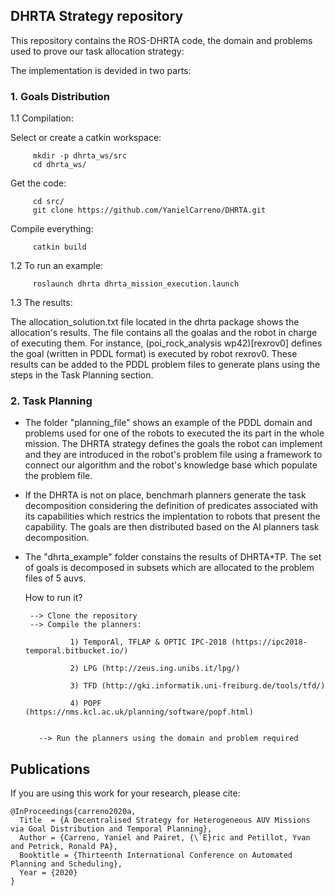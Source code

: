 ## DHRTA Strategy repository                                       

This repository contains the ROS-DHRTA code, the domain and problems used to prove our task allocation strategy:

The implementation is devided in two parts:


### 1. Goals Distribution

1.1 Compilation:

   Select or create a catkin workspace:

         mkdir -p dhrta_ws/src
         cd dhrta_ws/

   Get the code:

         cd src/
         git clone https://github.com/YanielCarreno/DHRTA.git

   Compile everything:

         catkin build

1.2 To run an example:

         roslaunch dhrta dhrta_mission_execution.launch

1.3 The results:

The allocation_solution.txt file located in the dhrta package shows the allocation's results. The file contains all the goalas and the robot in charge of executing them. For instance, (poi_rock_analysis wp42)[rexrov0] defines the goal (written in PDDL format) is executed by robot rexrov0. These results can be added to the PDDL problem files to generate plans using the steps in the Task Planning section.

### 2. Task Planning

- The folder "planning_file" shows an example of the PDDL domain and problems used for one of the robots to executed the its  part in the whole mission. The DHRTA strategy defines the goals the robot can implement and they are introduced in the robot's problem file using a framework to connect our algorithm and the robot's knowledge base which populate the problem file.

- If the DHRTA is not on place, benchmarh planners generate the task decomposition considering the definition of predicates associated with its capabilities which restrics the implentation to robots that present the capability. The goals are then distributed based on the AI planners task decomposition.

- The "dhrta_example" folder constains the results of DHRTA+TP. The set of goals is decomposed in subsets which are allocated to the problem files of 5 auvs. 


   How to run it?
   
       --> Clone the repository
       --> Compile the planners:
       
                1) TemporAl, TFLAP & OPTIC IPC-2018 (https://ipc2018-temporal.bitbucket.io/)
       
                2) LPG (http://zeus.ing.unibs.it/lpg/) 
                
                3) TFD (http://gki.informatik.uni-freiburg.de/tools/tfd/)
                
                4) POPF (https://nms.kcl.ac.uk/planning/software/popf.html)
                
                
         --> Run the planners using the domain and problem required
       
## Publications

If you are using this work for your research, please cite:
```
@InProceedings{carreno2020a,
  Title  = {A Decentralised Strategy for Heterogeneous AUV Missions via Goal Distribution and Temporal Planning},
  Author = {Carreno, Yaniel and Pairet, {\`E}ric and Petillot, Yvan and Petrick, Ronald PA},
  Booktitle = {Thirteenth International Conference on Automated Planning and Scheduling},
  Year = {2020}
}
```
                

